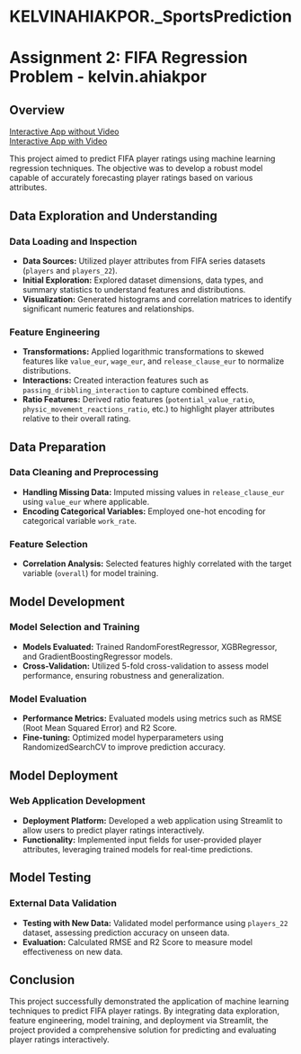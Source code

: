 # KELVINAHIAKPOR._SportsPrediction
# Assignment 2: FIFA Regression Problem - kelvin.ahiakpor

## Overview

[Interactive App without Video](https://kelvin-fifaregressionapp.streamlit.app)  
[Interactive App with Video](https://kelvin-fifaregressionappwvideo.streamlit.app)

This project aimed to predict FIFA player ratings using machine learning regression techniques. The objective was to develop a robust model capable of accurately forecasting player ratings based on various attributes.

## Data Exploration and Understanding

### Data Loading and Inspection

- **Data Sources:** Utilized player attributes from FIFA series datasets (`players` and `players_22`).
- **Initial Exploration:** Explored dataset dimensions, data types, and summary statistics to understand features and distributions.
- **Visualization:** Generated histograms and correlation matrices to identify significant numeric features and relationships.

### Feature Engineering

- **Transformations:** Applied logarithmic transformations to skewed features like `value_eur`, `wage_eur`, and `release_clause_eur` to normalize distributions.
- **Interactions:** Created interaction features such as `passing_dribbling_interaction` to capture combined effects.
- **Ratio Features:** Derived ratio features (`potential_value_ratio`, `physic_movement_reactions_ratio`, etc.) to highlight player attributes relative to their overall rating.

## Data Preparation

### Data Cleaning and Preprocessing

- **Handling Missing Data:** Imputed missing values in `release_clause_eur` using `value_eur` where applicable.
- **Encoding Categorical Variables:** Employed one-hot encoding for categorical variable `work_rate`.

### Feature Selection

- **Correlation Analysis:** Selected features highly correlated with the target variable (`overall`) for model training.

## Model Development

### Model Selection and Training

- **Models Evaluated:** Trained RandomForestRegressor, XGBRegressor, and GradientBoostingRegressor models.
- **Cross-Validation:** Utilized 5-fold cross-validation to assess model performance, ensuring robustness and generalization.

### Model Evaluation

- **Performance Metrics:** Evaluated models using metrics such as RMSE (Root Mean Squared Error) and R2 Score.
- **Fine-tuning:** Optimized model hyperparameters using RandomizedSearchCV to improve prediction accuracy.

## Model Deployment

### Web Application Development

- **Deployment Platform:** Developed a web application using Streamlit to allow users to predict player ratings interactively.
- **Functionality:** Implemented input fields for user-provided player attributes, leveraging trained models for real-time predictions.

## Model Testing

### External Data Validation

- **Testing with New Data:** Validated model performance using `players_22` dataset, assessing prediction accuracy on unseen data.
- **Evaluation:** Calculated RMSE and R2 Score to measure model effectiveness on new data.

## Conclusion

This project successfully demonstrated the application of machine learning techniques to predict FIFA player ratings. By integrating data exploration, feature engineering, model training, and deployment via Streamlit, the project provided a comprehensive solution for predicting and evaluating player ratings interactively.
